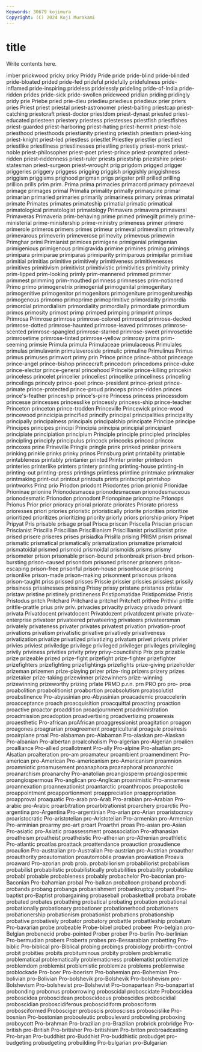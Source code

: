 ```yaml
---
Keywords: 30679 kojimura
Copyright: (C) 2024 Koji Murakami
---
```


# title

Write contents here.



imber prickwood pricky pricy
Priddy Pride pride pride-blind pride-blinded pride-bloated prided pride-fed prideful pridefully
pridefulness pride-inflamed pride-inspiring prideless pridelessly prideling pride-of-India pride-ridden prides pride-sick
pride-swollen prideweed pridian priding pridingly pridy prie Priebe pried prie-dieu
priedieu priedieus priedieux prier priers pries Priest priest priestal priest-astronomer
priest-baiting priestcap priest-catching priestcraft priest-doctor priestdom priest-dynast priested priest-educated priesteen
priestery priestess priestesses priestfish priestfishes priest-guarded priest-harboring priest-hating priest-hermit priest-hole
priesthood priesthoods priestianity priesting priestish priestism priest-king priest-knight priest-led priestless
priestlet Priestley priestlier priestliest priestlike priestliness priestlinesses priestling priestly priest-monk
priest-noble priest-philosopher priest-poet priest-prince priest-prompted priest-ridden priest-riddenness priest-ruler priests priestship
priestshire priest-statesman priest-surgeon priest-wrought prig prigdom prigged prigger priggeries priggery
priggess prigging priggish priggishly priggishness priggism priggisms prighood prigman prigs
prigster prill prilled prilling prillion prills prim prim. Prima prima
primacies primacord primacy primaeval primage primages primal Primalia primality primally
primaquine primar primarian primaried primaries primarily primariness primary primas primatal
primate Primates primates primateship primatial primatic primatical primatological primatologist primatology
Primavera primavera primaveral Primaveras Primaveria prim-behaving prime primed primegilt primely
prime-ministerial prime-ministership prime-ministry primeness primer primero primerole primeros primers primes
primeur primeval primevalism primevally primevarous primeverin primeverose primevity primevous primevrin
Primghar primi Primianist primices primigene primigenial primigenian primigenious primigenous primigravida
primine primines priming primings primipara primiparae primiparas primiparity primiparous primipilar
primitiae primitial primitias primitive primitively primitiveness primitivenesses primitives primitivism primitivist
primitivistic primitivities primitivity primity prim-lipped prim-looking primly prim-mannered primmed primmer
primmest primming prim-mouthed primness primnesses prim-notioned Primo primo primogenetrix primogenial
primogenital primogenitary primogenitive primogenitor primogenitors primogeniture primogenitureship primogenous primomo primoprime
primoprimitive primordality primordia primordial primordialism primordiality primordially primordiate primordium primos
primosity primost primp primped primping primprint primps Primrosa Primrose primrose
primrose-colored primrosed primrose-decked primrose-dotted primrose-haunted primrose-leaved primroses primrose-scented primrose-spangled primrose-starred
primrose-sweet primrosetide primrosetime primrose-tinted primrose-yellow primrosy prims prim-seeming primsie Primula
primula Primulaceae primulaceous Primulales primulas primulaverin primulaveroside primulic primuline Primulinus
Primus primus primuses primwort primy prin Prince prince prince-abbot princeage
prince-angel prince-bishop princecraft princedom princedoms prince-duke prince-elector prince-general princehood Princeite
prince-killing princekin princeless princelet princelier princeliest princelike princeliness princeling princelings
princely prince-poet prince-president prince-priest prince-primate prince-protected prince-proud princeps prince-ridden princes
prince's-feather princeship prince's-pine Princess princess princessdom princesse princesses princesslike princessly
princess-ship prince-teacher Princeton princeton prince-trodden Princeville Princewick prince-wood princewood princicipia
princified princify principal principalities principality principally principalness principals principalship principate
Principe principe Principes principes principi Principia principia principial principiant principiate
principiation principium Principle principle principled principles principling principly principulus princock
princocks princod princox princoxes prine Prineville Pringle pringle prink prinked
prinker prinkers prinking prinkle prinks prinky prinos Prinsburg print printability
printable printableness printably printanier printed Printer printer printerdom printeries printerlike
printers printery printing printing-house printing-in printing-out printing-press printings printless printline
printmake printmaker printmaking print-out printout printouts prints printscript printshop printworks
Prinz prio Priodon priodont Priodontes prion prionid Prionidae Prioninae prionine
Prionodesmacea prionodesmacean prionodesmaceous prionodesmatic Prionodon prionodont Prionopinae prionopine Prionops Prionus
Prior prior prioracy prioral priorate priorates Priorato prioress prioresses priori
priories prioristic prioristically priorite priorities prioritize prioritized prioritizes prioritizing priority
priorly priors priorship priory Pripet Pripyat Pris prisable prisage prisal
Prisca priscan Priscella Priscian priscian Priscianist Priscilla Priscillian Priscillianism Priscillianist
priscillianist prise prised prisere priseres prises prisiadka Prisilla prising PRISM
prism prismal prismatic prismatical prismatically prismatization prismatize prismatoid prismatoidal prismed
prismoid prismoidal prismoids prisms prismy prisometer prison prisonable prison-bound prisonbreak
prison-bred prison-bursting prison-caused prisondom prisoned prisoner prisoners prison-escaping prison-free prisonful
prison-house prisonhouse prisoning prisonlike prison-made prison-making prisonment prisonous prisons prison-taught
priss prissed prisses Prissie prissier prissies prissiest prissily prissiness prissinesses
prissing Prissy prissy pristane pristanes pristav pristaw pristine pristinely pristineness
Pristipomatidae Pristipomidae Pristis Pristodus pritch Pritchard Pritchardia pritchel Pritchett prithee
Prithivi prittle prittle-prattle prius priv priv. privacies privacity privacy privado
privant privata Privatdocent privatdocent Privatdozent privatdozent private private-enterprise privateer privateered
privateering privateers privateersman privately privateness privater privates privatest privation privation-proof
privations privatism privatistic privative privatively privativeness privatization privatize privatized privatizing
privatum privet privets privier privies priviest priviledge privilege privileged privileger
privileges privileging privily priviness privities privity privy privy-councilship Prix prix
prizable prize prizeable prized prize-fight prizefight prize-fighter prizefighter prizefighters prizefighting
prizefightings prizefights prize-giving prizeholder prizeman prizemen prize-playing prizer prize-ring prizers
prizery prizes prizetaker prize-taking prizewinner prizewinners prize-winning prizewinning prizeworthy prizing
prlate PRMD p.r.n. prn PRO pro pro- proa proabolition proabolitionist
proabortion proabsolutism proabsolutist proabstinence Pro-abyssinian pro-Abyssinian proacademic proaccelerin proacceptance proach
proacquisition proacquittal proacting proaction proactive proactor proaddition proadjournment proadministration proadmission
proadoption proadvertising proadvertizing proaeresis proaesthetic Pro-african proAfrican proaggressionist proagitation proagon
proagones proagrarian proagreement proagricultural proagule proairesis proairplane proal Pro-alabaman pro-Alabaman
Pro-alaskan pro-Alaskan Pro-albanian Pro-albertan proalcoholism Pro-algerian pro-Algerian proalien proalliance Pro-allied
proallotment Pro-ally Pro-alpine Pro-alsatian pro-Alsatian proalteration pro-am proamateur proambient proamendment
Pro-american pro-American Pro-americanism pro-Americanism proamnion proamniotic proamusement proanaphora proanaphoral proanarchic
proanarchism proanarchy Pro-anatolian proangiosperm proangiospermic proangiospermous Pro-anglican pro-Anglican proanimistic Pro-annamese
proannexation proannexationist proantarctic proanthropos proapostolic proappointment proapportionment proappreciation proappropriation proapproval
proaquatic Pro-arab pro-Arab Pro-arabian pro-Arabian Pro-arabic pro-Arabic proarbitration proarbitrationist proarchery
proarctic Pro-argentina pro-Argentina Pro-argentinian Pro-arian pro-Arian proaristocracy proaristocratic Pro-aristotelian pro-Aristotelian
Pro-armenian pro-Armenian Pro-arminian proarmy pro-art proart Proarthri proas Pro-asian pro-Asian
Pro-asiatic pro-Asiatic proassessment proassociation Pro-athanasian proatheism proatheist proatheistic Pro-athenian pro-Athenian
proathletic Pro-atlantic proatlas proattack proattendance proauction proaudience proaulion Pro-australian pro-Australian
Pro-austrian pro-Austrian proauthor proauthority proautomation proautomobile proavian proaviation Proavis proaward
Pro-azorian prob prob. probabiliorism probabiliorist probabilism probabilist probabilistic probabilistically probabilities
probability probabilize probabl probable probableness probably probachelor Pro-baconian pro-Baconian Pro-bahamian
probal Pro-balkan proballoon proband probandi probands probang probangs probanishment probankruptcy
probant Pro-baptist pro-Baptist probargaining probaseball probasketball probata probate probated probates
probathing probatical probating probation probational probationally probationary probationer probationerhood probationers
probationership probationism probationist probations probationship probative probatively probator probatory probattle
probattleship probatum Pro-bavarian probe probeable Probe-bibel probed probeer Pro-belgian pro-Belgian
probenecid probe-pointed Prober prober Pro-berlin Pro-berlinian Pro-bermudian probers Proberta probes
pro-Bessarabian probetting Pro-biblic Pro-biblical pro-Biblical probing probings probiology probirth-control probit
probities probits probituminous probity problem problematic problematical problematically problematicness problematist
problematize problemdom problemist problemistic problemize problems problemwise problockade Pro-boer Pro-boerism
Pro-bohemian pro-Bohemian Pro-bolivian pro-Bolivian Pro-bolshevik pro-Bolshevik Pro-bolshevism pro-Bolshevism Pro-bolshevist pro-Bolshevist
Pro-bonapartean Pro-bonapartist probonding probonus proborrowing proboscidal proboscidate Proboscidea proboscidea proboscidean
proboscideous proboscides proboscidial proboscidian proboscidiferous proboscidiform probosciform probosciformed Probosciger proboscis
proboscises proboscislike Pro-bosnian Pro-bostonian probouleutic proboulevard probowling proboxing proboycott Pro-brahman
Pro-brazilian pro-Brazilian probrick probridge Pro-british pro-British Pro-britisher Pro-britishism Pro-briton probroadcasting
Pro-bryan Pro-buddhist pro-Buddhist Pro-buddhistic probudget pro-budgeting probudgeting probuilding Pro-bulgarian pro-Bulgarian
